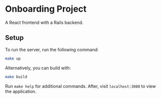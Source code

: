# Onboarding Project

A React frontend with a Rails backend.

## Setup

To run the server, run the following command:

```bash
make up
```

Alternatively, you can build with:

```bash
make build
```

Run `make help` for additional commands. After, visit `localhost:3000` to view the application.
